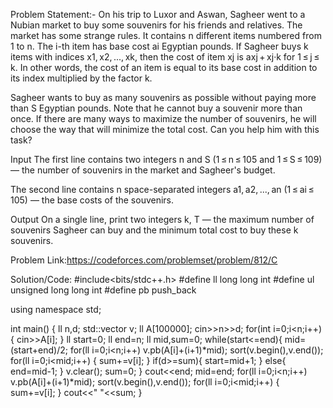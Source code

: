 Problem Statement:-
On his trip to Luxor and Aswan, Sagheer went to a Nubian market to buy some souvenirs for his friends and relatives. The market has some strange rules. It contains n different items numbered from 1 to n. The i-th item has base cost ai Egyptian pounds. If Sagheer buys k items with indices x1, x2, ..., xk, then the cost of item xj is axj + xj·k for 1 ≤ j ≤ k. In other words, the cost of an item is equal to its base cost in addition to its index multiplied by the factor k.

Sagheer wants to buy as many souvenirs as possible without paying more than S Egyptian pounds. Note that he cannot buy a souvenir more than once. If there are many ways to maximize the number of souvenirs, he will choose the way that will minimize the total cost. Can you help him with this task?

Input
The first line contains two integers n and S (1 ≤ n ≤ 105 and 1 ≤ S ≤ 109) — the number of souvenirs in the market and Sagheer's budget.

The second line contains n space-separated integers a1, a2, ..., an (1 ≤ ai ≤ 105) — the base costs of the souvenirs.

Output
On a single line, print two integers k, T — the maximum number of souvenirs Sagheer can buy and the minimum total cost to buy these k souvenirs.

Problem Link:https://codeforces.com/problemset/problem/812/C

Solution/Code:
#include<bits/stdc++.h>
#define ll long long int
#define ul unsigned long long int 
#define pb push_back
 
using namespace std;
 
int main()
{
	ll n,d;
	std::vector<ll> v;
	ll A[100000];
	cin>>n>>d;
	for(int i=0;i<n;i++)
	{
		cin>>A[i];
	}
	ll start=0;
	ll end=n;
	ll mid,sum=0;
	while(start<=end){
		mid=(start+end)/2;
		for(ll i=0;i<n;i++)
			v.pb(A[i]+(i+1)*mid);
		sort(v.begin(),v.end());
		for(ll i=0;i<mid;i++)
		{
			sum+=v[i];
		}
		if(d>=sum){
			start=mid+1;
		}
		else{
			end=mid-1;
		}
		v.clear();
		sum=0;
	}
	cout<<end;
	mid=end;
		for(ll i=0;i<n;i++)
			v.pb(A[i]+(i+1)*mid);
		sort(v.begin(),v.end());
		for(ll i=0;i<mid;i++)
		{
			sum+=v[i];
		}
		cout<<" "<<sum;
}
